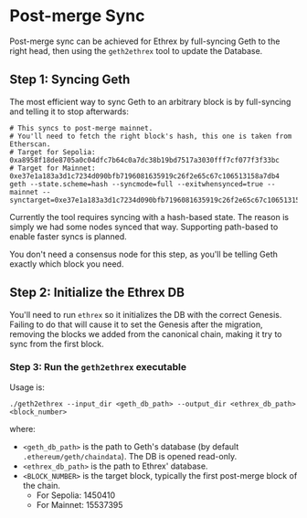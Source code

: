 # Post-merge Sync

Post-merge sync can be achieved for Ethrex by full-syncing Geth to the right head, then using the `geth2ethrex` tool to update the Database.

## Step 1: Syncing Geth

The most efficient way to sync Geth to an arbitrary block is by full-syncing and telling it to stop afterwards:

```shell
# This syncs to post-merge mainnet.
# You'll need to fetch the right block's hash, this one is taken from Etherscan.
# Target for Sepolia: 0xa8958f18de8705a0c04dfc7b64c0a7dc38b19bd7517a3030fff7cf077f3f33bc
# Target for Mainnet: 0xe37e1a183a3d1c7234d090bfb7196081635919c26f2e65c67c106513158a7db4
geth --state.scheme=hash --syncmode=full --exitwhensynced=true --mainnet --synctarget=0xe37e1a183a3d1c7234d090bfb7196081635919c26f2e65c67c106513158a7db4
```

Currently the tool requires syncing with a hash-based state. The reason is simply we had some nodes synced that way. Supporting path-based to enable faster syncs is planned.

You don't need a consensus node for this step, as you'll be telling Geth exactly which block you need.

## Step 2: Initialize the Ethrex DB

You'll need to run `ethrex` so it initializes the DB with the correct Genesis. Failing to do that will cause it to set the Genesis after the migration, removing the blocks we added from the canonical chain, making it try to sync from the first block.

### Step 3: Run the `geth2ethrex` executable

Usage is:
```shell
./geth2ethrex --input_dir <geth_db_path> --output_dir <ethrex_db_path> <block_number>
```
where:
* `<geth_db_path>` is the path to Geth's database (by default `.ethereum/geth/chaindata`). The DB is opened read-only.
* `<ethrex_db_path>` is the path to Ethrex' database.
* `<BLOCK_NUMBER>` is the target block, typically the first post-merge block of the chain.
  * For Sepolia: 1450410
  * For Mainnet: 15537395
